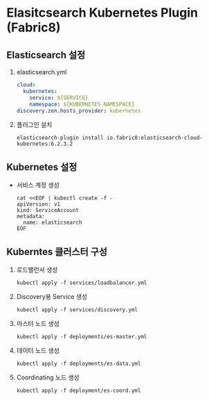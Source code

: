 # Elasitcsearch Kubernetes Plugin (Fabric8) 

## Elasticsearch 설정

1. elasticsearch.yml

   ```yaml
   cloud:
     kubernetes:
       service: ${SERVICE}
       namespace: ${KUBERNETES_NAMESPACE}
   discovery.zen.hosts_provider: kubernetes
   ```

2. 플러그인 설치

   ```shell
   elasticsearch-plugin install io.fabric8:elasticsearch-cloud-kubernetes:6.2.3.2
   ```



## Kubernetes 설정

* 서비스 계정 생성

  ```
  cat <<EOF | kubectl create -f -
  apiVersion: v1
  kind: ServiceAccount
  metadata:
    name: elasticsearch
  EOF
  ```



## Kuberntes 클러스터 구성

1. 로드밸런서 생성

   ```shell
   kubectl apply -f services/loadbalancer.yml
   ```

2. Discovery용 Service 생성

   ```shell
   kubectl apply -f services/discovery.yml
   ```

3. 마스터 노드 생성

   ```shell
   kubectl apply -f deployments/es-master.yml
   ```

4. 데이터 노드 생성

   ```shell
   kubectl apply -f deployments/es-data.yml
   ```

5. Coordinating 노드 생성

   ```shell
   kubectl apply -f deployment/es-coord.yml
   ```
